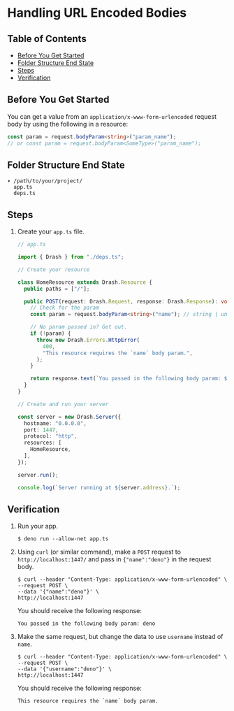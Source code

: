 # Handling URL Encoded Bodies

## Table of Contents

- [Before You Get Started](#before-you-get-started)
- [Folder Structure End State](#folder-structure-end-state)
- [Steps](#steps)
- [Verification](#verification)

## Before You Get Started

You can get a value from an `application/x-www-form-urlencoded` request body by
using the following in a resource:

```typescript
const param = request.bodyParam<string>("param_name");
// or const param = request.bodyParam<SomeType>("param_name");
```

## Folder Structure End State

```text
▾ /path/to/your/project/
  app.ts
  deps.ts
```

## Steps

1. Create your `app.ts` file.

   ```typescript
   // app.ts

   import { Drash } from "./deps.ts";

   // Create your resource

   class HomeResource extends Drash.Resource {
     public paths = ["/"];

     public POST(request: Drash.Request, response: Drash.Response): void {
       // Check for the param
       const param = request.bodyParam<string>("name"); // string | undefined

       // No param passed in? Get out.
       if (!param) {
         throw new Drash.Errors.HttpError(
           400,
           "This resource requires the `name` body param.",
         );
       }

       return response.text(`You passed in the following body param: ${param}`);
     }
   }

   // Create and run your server

   const server = new Drash.Server({
     hostname: "0.0.0.0",
     port: 1447,
     protocol: "http",
     resources: [
       HomeResource,
     ],
   });

   server.run();

   console.log(`Server running at ${server.address}.`);
   ```

## Verification

1. Run your app.

   ```shell
   $ deno run --allow-net app.ts
   ```

2. Using `curl` (or similar command), make a `POST` request to
   `http://localhost:1447/` and pass in `{"name":"deno"}` in the request body.

   ```text
   $ curl --header "Content-Type: application/x-www-form-urlencoded" \
   --request POST \
   --data '{"name":"deno"}' \
   http://localhost:1447
   ```

   You should receive the following response:

   ```text
   You passed in the following body param: deno
   ```

3. Make the same request, but change the data to use `username` instead of
   `name`.

   ```text
   $ curl --header "Content-Type: application/x-www-form-urlencoded" \
   --request POST \
   --data '{"username":"deno"}' \
   http://localhost:1447
   ```

   You should receive the following response:

   ```text
   This resource requires the `name` body param.
   ```
